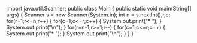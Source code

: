 import java.util.Scanner;
public class Main {
    public static void main(String[] args) {
            Scanner s = new Scanner(System.in);
            int n = s.nextInt(),r,c;
            for(r=1;r<=n;r++)
            {
                for(c=1;c<=r;c++)
                {
                    System.out.print("* ");
                }
                System.out.print("\n");
            }
            for(r=n-1;r>=1;r--)
            {
                for(c=1;c<=r;c++)
                {
                    System.out.print("* ");
                }
                System.out.print("\n");
            }
        }
    }
